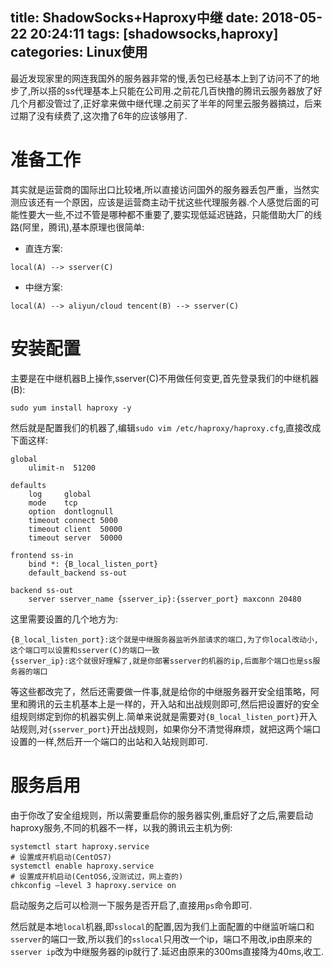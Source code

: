 title: ShadowSocks+Haproxy中继
date: 2018-05-22 20:24:11
tags: [shadowsocks,haproxy]
categories: Linux使用
---
最近发现家里的网连我国外的服务器非常的慢,丢包已经基本上到了访问不了的地步了,所以搭的ss代理基本上只能在公司用.之前花几百快撸的腾讯云服务器放了好几个月都没管过了,正好拿来做中继代理.之前买了半年的阿里云服务器搞过，后来过期了没有续费了,这次撸了6年的应该够用了.

# 准备工作
其实就是运营商的国际出口比较堵,所以直接访问国外的服务器丢包严重，当然实测应该还有一个原因，应该是运营商主动干扰这些代理服务器.个人感觉后面的可能性要大一些,不过不管是哪种都不重要了,要实现低延迟链路，只能借助大厂的线路(阿里，腾讯),基本原理也很简单:
* 直连方案:
```
local(A) --> sserver(C)
```
* 中继方案:
```
local(A) --> aliyun/cloud tencent(B) --> sserver(C)
```

# 安装配置
主要是在中继机器B上操作,sserver(C)不用做任何变更,首先登录我们的中继机器(B):
```
sudo yum install haproxy -y
```
然后就是配置我们的机器了,编辑`sudo vim /etc/haproxy/haproxy.cfg`,直接改成下面这样:
```
global
    ulimit-n  51200

defaults
    log     global
    mode    tcp
    option  dontlognull
    timeout connect 5000
    timeout client  50000
    timeout server  50000

frontend ss-in
    bind *: {B_local_listen_port}
    default_backend ss-out

backend ss-out
    server sserver_name {sserver_ip}:{sserver_port} maxconn 20480
```
这里需要设置的几个地方为:
```
{B_local_listen_port}:这个就是中继服务器监听外部请求的端口,为了你local改动小,这个端口可以设置和sserver(C)的端口一致
{sserver_ip}:这个就很好理解了,就是你部署sserver的机器的ip,后面那个端口也是ss服务器的端口
```
等这些都改完了，然后还需要做一件事,就是给你的中继服务器开安全组策略，阿里和腾讯的云主机基本上是一样的，开入站和出战规则即可,然后把设置好的安全组规则绑定到你的机器实例上.简单来说就是需要对`{B_local_listen_port}`开入站规则,对`{sserver_port}`开出战规则，如果你分不清觉得麻烦，就把这两个端口设置的一样,然后开一个端口的出站和入站规则即可.

# 服务启用
由于你改了安全组规则，所以需要重启你的服务器实例,重启好了之后,需要启动haproxy服务,不同的机器不一样，以我的腾讯云主机为例:
```
systemctl start haproxy.service
# 设置成开机启动(CentOS7)
systemctl enable haproxy.service
# 设置成开机启动(CentOS6,没测试过，网上查的)
chkconfig –level 3 haproxy.service on
```
启动服务之后可以检测一下服务是否开启了,直接用`ps`命令即可.

然后就是本地`local`机器,即`sslocal`的配置,因为我们上面配置的中继监听端口和`sserver`的端口一致,所以我们的`sslocal`只用改一个ip，端口不用改,ip由原来的`sserver ip`改为中继服务器的ip就行了.延迟由原来的300ms直接降为40ms,收工.
